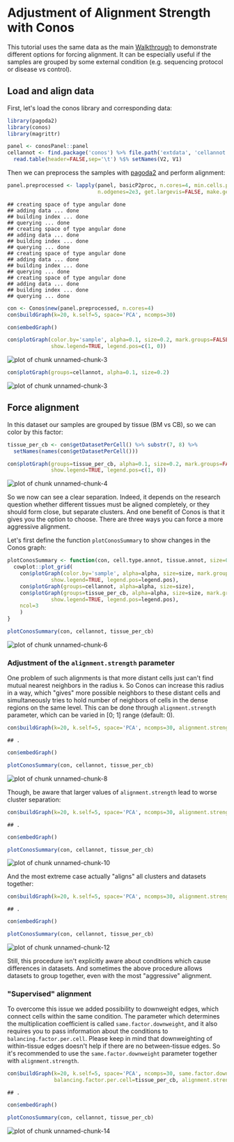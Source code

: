 # Adjustment of Alignment Strength with Conos

This tutorial uses the same data as the main [Walkthrough](https://github.com/kharchenkolab/conos/blob/master/vignettes/walkthrough.md) to demonstrate different options 
for forcing alignment. It can be especially useful if the samples are grouped by some external 
condition (e.g. sequencing protocol or disease vs control).

## Load and align data

First, let's load the conos library and corresponding data:


```r
library(pagoda2)
library(conos)
library(magrittr)

panel <- conosPanel::panel
cellannot <- find.package('conos') %>% file.path('extdata', 'cellannot.txt') %>%
  read.table(header=FALSE,sep='\t') %$% setNames(V2, V1)
```

Then we can preprocess the samples with [pagoda2](https://github.com/kharchenkolab/pagoda2) and perform alignment:


```r
panel.preprocessed <- lapply(panel, basicP2proc, n.cores=4, min.cells.per.gene=0, 
                             n.odgenes=2e3, get.largevis=FALSE, make.geneknn=FALSE)
```

```
## creating space of type angular done
## adding data ... done
## building index ... done
## querying ... done
## creating space of type angular done
## adding data ... done
## building index ... done
## querying ... done
## creating space of type angular done
## adding data ... done
## building index ... done
## querying ... done
## creating space of type angular done
## adding data ... done
## building index ... done
## querying ... done
```


```r
con <- Conos$new(panel.preprocessed, n.cores=4)
con$buildGraph(k=20, k.self=5, space='PCA', ncomps=30)
```


```r
con$embedGraph()

con$plotGraph(color.by='sample', alpha=0.1, size=0.2, mark.groups=FALSE, 
              show.legend=TRUE, legend.pos=c(1, 0))
```

![plot of chunk unnamed-chunk-3](figure_adjust_alignment_strength/unnamed-chunk-3-1.png)

```r
con$plotGraph(groups=cellannot, alpha=0.1, size=0.2)
```

![plot of chunk unnamed-chunk-3](figure_adjust_alignment_strength/unnamed-chunk-3-2.png)

## Force alignment

In this dataset our samples are grouped by tissue (BM vs CB), so we can color by this factor:


```r
tissue_per_cb <- con$getDatasetPerCell() %>% substr(7, 8) %>% 
  setNames(names(con$getDatasetPerCell()))

con$plotGraph(groups=tissue_per_cb, alpha=0.1, size=0.2, mark.groups=FALSE, 
              show.legend=TRUE, legend.pos=c(1, 0))
```

![plot of chunk unnamed-chunk-4](figure_adjust_alignment_strength/unnamed-chunk-4-1.png)

So we now can see a clear separation. Indeed, it depends on the research question whether different 
tissues must be aligned completely, or they should form close, but separate clusters. And
one benefit of Conos is that it gives you the option to choose. There are three ways you can 
force a more aggressive alignment.

Let's first define the function `plotConosSummary` to show changes in the Conos graph:


```r
plotConosSummary <- function(con, cell.type.annot, tissue.annot, size=0.2, alpha=0.1, legend.pos=c(1, 0)) {
  cowplot::plot_grid(
    con$plotGraph(color.by='sample', alpha=alpha, size=size, mark.groups=FALSE, 
              show.legend=TRUE, legend.pos=legend.pos),
    con$plotGraph(groups=cellannot, alpha=alpha, size=size),
    con$plotGraph(groups=tissue_per_cb, alpha=alpha, size=size, mark.groups=FALSE, 
              show.legend=TRUE, legend.pos=legend.pos),
    ncol=3
    )
}
```


```r
plotConosSummary(con, cellannot, tissue_per_cb)
```

![plot of chunk unnamed-chunk-6](figure_adjust_alignment_strength/unnamed-chunk-6-1.png)


### Adjustment of the `alignment.strength` parameter

One problem of such alignments is that more distant cells just can't find mutual nearest 
neighbors in the radius `k`. So Conos can increase this radius in a way, which "gives" more
possible neighbors to these distant cells and simultaneously tries to hold number of neighbors of cells in 
the dense regions on the same level. This can be done through `alignment.strength` parameter,
which can be varied in [0; 1] range (default: 0).


```r
con$buildGraph(k=20, k.self=5, space='PCA', ncomps=30, alignment.strength=0.3)
```

```
## .
```

```r
con$embedGraph()
```



```r
plotConosSummary(con, cellannot, tissue_per_cb)
```

![plot of chunk unnamed-chunk-8](figure_adjust_alignment_strength/unnamed-chunk-8-1.png)

Though, be aware that larger values of `alignment.strength` lead to worse cluster separation:


```r
con$buildGraph(k=20, k.self=5, space='PCA', ncomps=30, alignment.strength=0.6)
```

```
## .
```

```r
con$embedGraph()
```



```r
plotConosSummary(con, cellannot, tissue_per_cb)
```

![plot of chunk unnamed-chunk-10](figure_adjust_alignment_strength/unnamed-chunk-10-1.png)

And the most extreme case actually "aligns" all clusters and datasets together:


```r
con$buildGraph(k=20, k.self=5, space='PCA', ncomps=30, alignment.strength=1.0)
```

```
## .
```

```r
con$embedGraph()
```


```r
plotConosSummary(con, cellannot, tissue_per_cb)
```

![plot of chunk unnamed-chunk-12](figure_adjust_alignment_strength/unnamed-chunk-12-1.png)

Still, this procedure isn't explicitly aware about conditions which cause differences in datasets.
And sometimes the above procedure allows datasets to group together, even with the most "aggressive" alignment.

### "Supervised" alignment

To overcome this issue we added possibility to downweight edges, which connect cells within
the same condition. The parameter which determines the multiplication coefficient is called
`same.factor.downweight`, and it also requires you to pass information about the conditions
to `balancing.factor.per.cell`. Please keep in mind that downweighting of within-tissue
edges doesn't help if there are no between-tissue edges. So it's recommended to use the
`same.factor.downweight` parameter together with `alignment.strength`.


```r
con$buildGraph(k=20, k.self=5, space='PCA', ncomps=30, same.factor.downweight=0.1, 
               balancing.factor.per.cell=tissue_per_cb, alignment.strength=0.3)
```

```
## .
```

```r
con$embedGraph()
```


```r
plotConosSummary(con, cellannot, tissue_per_cb)
```

![plot of chunk unnamed-chunk-14](figure_adjust_alignment_strength/unnamed-chunk-14-1.png)
